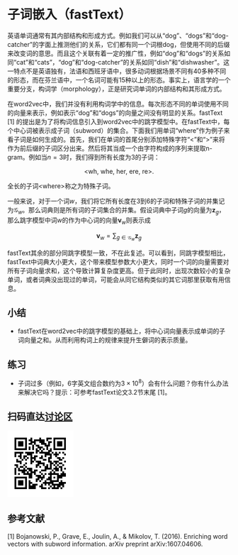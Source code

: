 # 子词嵌入（fastText）

英语单词通常有其内部结构和形成方式。例如我们可以从“dog”、“dogs”和“dog-catcher”的字面上推测他们的关系，它们都有同一个词根dog，但使用不同的后缀来改变词的意思。而且这个关联有着一定的推广性，例如“dog”和“dogs”的关系如同“cat”和“cats”，“dog”和“dog-catcher”的关系如同“dish”和“dishwasher”。这一特点不是英语独有，法语和西班牙语中，很多动词根据场景不同有40多种不同的形态，而在芬兰语中，一个名词可能有15种以上的形态。事实上，语言学的一个重要分支，构词学（morphology），正是研究词单词的内部结构和其形成方式。

在word2vec中，我们并没有利用构词学中的信息。每次形态不同的单词使用不同的向量来表示，例如表示“dog”和“dogs”的向量之间没有明显的关系。fastText [1] 的提出是为了将构词信息引入到word2vec中的跳字模型中。在fastText中，每个中心词被表示成子词（subword）的集合。下面我们用单词“where”作为例子来看子词是如何生成的。首先，我们在单词的首尾分别添加特殊字符“&lt;”和“&gt;”来将作为前后缀的子词区分出来。然后将其当成一个由字符构成的序列来提取n-gram。例如当$n=3$时，我们得到所有长度为3的子词：

$$\textrm{<wh}, \ \textrm{whe}, \ \textrm{her}, \ \textrm{ere}, \ \textrm{re>}.$$

全长的子词$\textrm{<where>}$称之为特殊子词。

一般来说，对于一个词$w$，我们将它所有长度在3到6的子词和特殊子词的并集记为$\mathcal{G}_w$。那么词典则是所有词的子词集合的并集。假设词典中子词$g$的向量为$\boldsymbol{z}_g$，那么跳字模型中词$w$的作为中心词的向量$\boldsymbol{v}_w$则表示成

$$\boldsymbol{v}_w = \sum_{g\in\mathcal{G}_w} \boldsymbol{z}_g$$

fastText其余的部分同跳字模型一致，不在此复述。可以看到，同跳字模型相比，fastText中词典大小更大，这个带来模型参数大小更大，同时一个词的向量需要对所有子词向量求和，这个导致计算复杂度更高。但于此同时，出现次数较小的复杂单词，或者词典没出现过的单词，可能会从同它结构类似的其它词那里获取有用信息。

## 小结

- fastText在word2vec中的跳字模型的基础上，将中心词向量表示成单词的子词向量之和。从而利用构词上的规律来提升生僻词的表示质量。

## 练习

- 子词过多（例如，6字英文组合数约为$3\times 10^8$）会有什么问题？你有什么办法来解决它吗？提示：可参考fastText论文3.2节末尾 [1]。

## 扫码直达[讨论区](https://discuss.gluon.ai/t/topic/8057)

![](../img/qr_fasttext.svg)




## 参考文献

[1] Bojanowski, P., Grave, E., Joulin, A., & Mikolov, T. (2016). Enriching word vectors with subword information. arXiv preprint arXiv:1607.04606.
